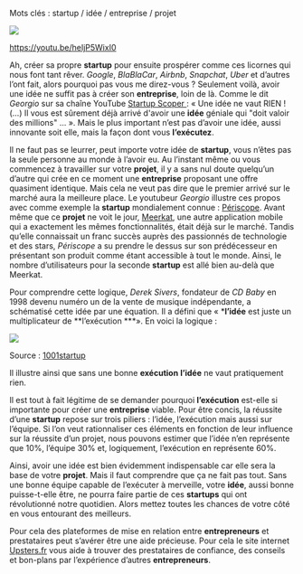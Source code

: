 Mots clés : startup / idée / entreprise / projet

![](media/image1.jpg)

<https://youtu.be/heIjP5WixI0>

Ah, créer sa propre **startup** pour ensuite prospérer comme ces
licornes qui nous font tant rêver. *Google*, *BlaBlaCar*, *Airbnb*,
*Snapchat*, *Uber* et d’autres l’ont fait, alors pourquoi pas vous me
direz-vous ? Seulement voilà, avoir une idée ne suffit pas à créer son
**entreprise**, loin de là. Comme le dit *Georgio* sur sa chaîne YouTube
[Startup
Scoper ](https://www.youtube.com/channel/UCZ7cphwTPt_EEQF349nwnTw):
« Une idée ne vaut RIEN ! (…) Il vous est sûrement déjà arrivé d'avoir
une **idée** géniale qui "doit valoir des millions" ... ». Mais le plus
important n’est pas d’avoir une idée, aussi innovante soit elle, mais la
façon dont vous **l’exécutez**.

Il ne faut pas se leurrer, peut importe votre idée de **startup**, vous
n’êtes pas la seule personne au monde à l’avoir eu. Au l’instant même ou
vous commencez à travailler sur votre **projet**, il y a sans nul doute
quelqu’un d’autre qui crée en ce moment une **entreprise** proposant une
offre quasiment identique. Mais cela ne veut pas dire que le premier
arrivé sur le marché aura la meilleure place. Le youtubeur *Georgio*
illustre ces propos avec comme exemple la **startup** mondialement
connue : [Périscope](https://www.periscope.tv/). Avant même que ce
**projet** ne voit le jour, [Meerkat](https://meerkatapp.co/), une autre
application mobile qui a exactement les mêmes fonctionnalités, était
déjà sur le marché. Tandis qu’elle connaissait un franc succès auprès
des passionnés de technologie et des stars, *Périscope* a su prendre le
dessus sur son prédécesseur en présentant son produit comme étant
accessible à tout le monde. Ainsi, le nombre d’utilisateurs pour la
seconde **startup** est allé bien au-delà que Meerkat.

Pour comprendre cette logique, *Derek Sivers*, fondateur de *CD Baby* en
1998 devenu numéro un de la vente de musique indépendante, a schématisé
cette idée par une équation. Il a défini que « ***l’idée** est juste un
multiplicateur de **l’exécution ***». En voici la logique :

![](media/image2.jpg)

Source :
[1001startup](http://1001startups.fr/startup-pourquoi-lexecution-est-elle-plus-importante-que-lidee/)

Il illustre ainsi que sans une bonne **exécution** **l’idée** ne vaut
pratiquement rien.

Il est tout à fait légitime de se demander pourquoi **l’exécution**
est-elle si importante pour créer une **entreprise** viable. Pour être
concis, la réussite d’une **startup** repose sur trois piliers : l’idée,
l’exécution mais aussi sur l’équipe. Si l’on veut rationnaliser ces
éléments en fonction de leur influence sur la réussite d’un projet, nous
pouvons estimer que l’idée n’en représente que 10%, l’équipe 30% et,
logiquement, l’exécution en représente 60%.

Ainsi, avoir une idée est bien évidemment indispensable car elle sera la
base de votre **projet**. Mais il faut comprendre que ça ne fait pas
tout. Sans une bonne équipe capable de l’exécuter à merveille, votre
**idée**, aussi bonne puisse-t-elle être, ne pourra faire partie de ces
**startups** qui ont révolutionné notre quotidien. Alors mettez toutes
les chances de votre côté en vous entourant des meilleurs.

Pour cela des plateformes de mise en relation entre **entrepreneurs** et
prestataires peut s’avérer être une aide précieuse. Pour cela le site
internet [Upsters.fr](http://upsters.fr/) vous aide à trouver des
prestataires de confiance, des conseils et bon-plans par l’expérience
d’autres **entrepreneurs**.
